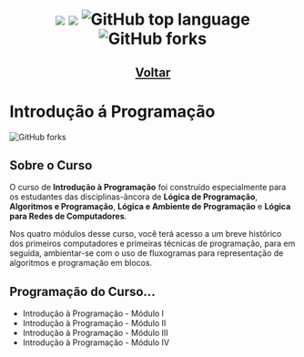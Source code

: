 <h1 align="center">
<img src="https://img.shields.io/static/v1?label=CCO&message=Ciência%20da%20Computação&color=ff6347&style&logo=ghost"/>
<img src="https://img.shields.io/github/license/mashape/apistatus.svg"/>
<img alt="GitHub top language" src="https://img.shields.io/github/languages/top/paulofreitas-py/BS-Ciencia-da-Computacao">
<img alt="GitHub forks" src="https://img.shields.io/github/forks/paulofreitas-py/BS-Ciencia-da-Computacao?style=social">
</h1>

## <h2 align="center"> [Voltar](https://github.com/paulofreitas-py/BS-Ciencia-da-Computacao/tree/main/cursos-extracurricular)</h2>
# Introdução á Programação
<img alt="GitHub forks" src="https://paulofreitasdev.files.wordpress.com/2021/08/progra.png">

## Sobre o Curso 
O curso de **Introdução à Programação** foi construído especialmente para os estudantes das disciplinas-âncora de **Lógica de Programação**, **Algoritmos e Programação**, **Lógica e Ambiente de Programação** e **Lógica para Redes de Computadores**.

Nos quatro módulos desse curso, você terá acesso a um breve histórico dos primeiros computadores e primeiras técnicas de programação, para em seguida, ambientar-se com o uso de fluxogramas para representação de algoritmos e programação em blocos.

## Programação do Curso...
- Introdução à Programação - Módulo I
- Introdução à Programação - Módulo II
- Introdução à Programação - Módulo III
- Introdução à Programação - Módulo IV